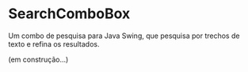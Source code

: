 # SearchComboBox

Um combo de pesquisa para Java Swing, que pesquisa por trechos de texto e refina os resultados.

(em construção...)
